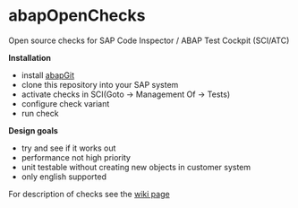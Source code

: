 abapOpenChecks
==============

Open source checks for SAP Code Inspector / ABAP Test Cockpit (SCI/ATC)

**Installation**
- install [abapGit](https://github.com/larshp/abapGit)
- clone this repository into your SAP system
- activate checks in SCI(Goto -> Management Of -> Tests)
- configure check variant
- run check

**Design goals**
- try and see if it works out
- performance not high priority
- unit testable without creating new objects in customer system
- only english supported

For description of checks see the [wiki page](https://github.com/larshp/abapOpenChecks/wiki)

